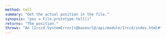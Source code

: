 ```yaml
---
method: tell
summary: "Get the actual position in the file."
synopsis: "pos = File.prototype.tell()"
returns: "The position."
throws: "An [Irccd.SystemError](@baseurl@/api/module/Irccd/index.html#types) on failures."
---
```

